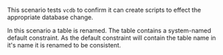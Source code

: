 This scenario tests `vcdb` to confirm it can create scripts to effect the appropriate database change.

In this scenario a table is renamed. The table contains a system-named default constraint. As the default constraint will contain the table name in it's name it is renamed to be consistent.